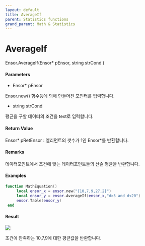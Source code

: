 ```yaml
---
layout: default
title: AverageIf
parent: Statistics functions
grand_parent: Math & Statistics
---
```


# AverageIf

Ensor.AverageIf\(Ensor\* pEnsor, string strCond \)

#### Parameters

* Ensor\* pEnsor

Ensor.new\(\) 함수등에 의해 만들어진 포인터를 입력합니다.

* string strCond 

평균을 구할 데이터의 조건을 text로 입력합니다.

#### Return Value

Ensor\* pRetEnsor : 엘리먼트의 갯수가 1인 Ensor\*를 반환합니다.

#### Remarks

데이터포인트에서 조건에 맞는 데이터포인트들의 산술 평균을 반환합니다.

#### Examples

```lua
function MathEquation()
     local ensor_x = ensor.new("{10,7,9,27,2}")
     local ensor_y = ensor.AverageIf(ensor_x,"d>5 and d<20")
     ensor.Table(ensor_y)
 end
```

#### Result

![](/StatisticsAPI/AverageIfResultTable.png)

조건에 만족하는 10,7,9에 대한 평균값을 반환합니다.

